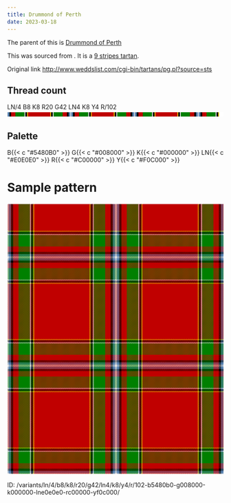 ```yaml
---
title: Drummond of Perth
date: 2023-03-18
---
```

The parent of this is [Drummond of Perth](/tartans/ln/4/b8/k8/r20/g42/ln4/k8/y4/r/102/)


This was sourced from <no value>.  It is a [9 stripes tartan](/stripes/stripes9/).

Original link http://www.weddslist.com/cgi-bin/tartans/pg.pl?source=sts

## Thread count
LN/4 B8 K8 R20 G42 LN4 K8 Y4 R/102
![Sett](sett.png)

## Palette
B{{< c "#5480B0" >}} G{{< c "#008000" >}} K{{< c "#000000" >}} LN{{< c "#E0E0E0" >}} R{{< c "#C00000" >}} Y{{< c "#F0C000" >}}

# Sample pattern

![Tartan detail](tartan.png "LN/4 B8 K8 R20 G42 LN4 K8 Y4 R/102 tartan")

ID: /variants/ln/4/b8/k8/r20/g42/ln4/k8/y4/r/102-b5480b0-g008000-k000000-lne0e0e0-rc00000-yf0c000/